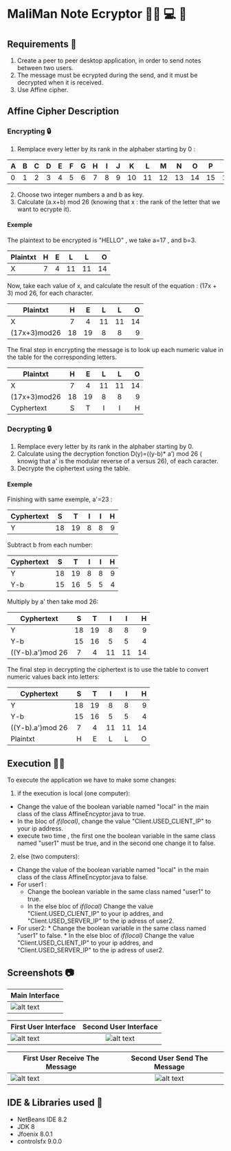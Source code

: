 # MaliMan Note Ecryptor 👩‍🎓 💻 🔑 

 ## Requirements 📃
 1. Create a peer to peer desktop application, in order to send notes between two users. 
 2. The message must be ecrypted during the send, and it must be decrypted when it is received.
 3. Use Affine cipher.
 
 ## Affine Cipher Description
 
  ### Encrypting 🔒
  
   1. Remplace every letter by its rank in the alphaber starting by 0 :
   
| A | B | C | D | E | F | G | H | I | J | K | L | M | N | O | P | Q | R | S | T | U | V | W | X | Y | Z |
| -- |:--:|:--:|:--:|:--:|:--:|:--:|:--:|:--:|:--:|:--:|:--:|:--:|:--:|:--:|:--:|:--:|:--:|:--:|:--:|:--:|:--:|:--:|:--:|:--:| --:|
| 0 | 1 | 2 | 3 | 4 | 5 | 6 | 7 | 8 | 9 | 10 | 11 | 12 | 13 | 14 | 15 | 16 | 17 | 18 | 19 | 20 | 21 | 22 | 23 | 24 | 25 | 26 |

  2. Choose two integer numbers a and b as key. 
  3. Calculate (a.x+b) mod 26 (knowing that x : the rank of the letter that we want to ecrypte it).
  
  #### Exemple
  
  The plaintext to be encrypted is "HELLO" , we take a=17 , and b=3.
  
  | Plaintxt | H | E | L | L | O |
  | ------- |:--:|:--:|:--:|:--:| --:|
  | X | 7 | 4 | 11 | 11 | 14 |
  
  Now, take each value of x, and calculate the result of the equation : (17x + 3) mod 26, for each character.
  
  | Plaintxt | H | E | L | L | O |
  | ------- |:--:|:--:|:--:|:--:| --:|
  | X | 7 | 4 | 11 | 11 | 14 |
  | (17x+3)mod26 | 18 | 19 | 8 | 8 | 9 |
  
  The final step in encrypting the message is to look up each numeric value in the table for the corresponding letters.
  
  | Plaintxt | H | E | L | L | O |
  | ------- |:--:|:--:|:--:|:--:| --:|
  | X | 7 | 4 | 11 | 11 | 14 |
  | (17x+3)mod26 | 18 | 19 | 8 | 8 | 9 |
  | Cyphertext | S | T | I | I | H |
  
  
  ### Decrypting 🔒
  
   1. Remplace every letter by its rank in the alphaber starting by 0.
   2. Calculate using the decryption fonction D(y)=((y-b)* a’) mod 26 ( knowig that a' is the modular reverse of a versus 26), of each caracter.
   3. Decrypte the ciphertext using the table.


  #### Exemple
  
  Finishing with same exemple, a'=23 :
  
  | Cyphertext | S | T | I | I | H |
  | ------- |:--:|:--:|:--:|:--:| --:|
  | Y | 18 | 19 | 8 | 8 | 9 |
  
  Subtract b from each number:
  
  | Cyphertext | S | T | I | I | H |
  | ------- |:--:|:--:|:--:|:--:| --:|
  | Y | 18 | 19 | 8 | 8 | 9 |
  | Y-b | 15 | 16 | 5 | 5 | 4 |
  
  Multiply by a' then take mod 26:
  
  | Cyphertext | S | T | I | I | H |
  | ------- |:--:|:--:|:--:|:--:| --:|
  | Y | 18 | 19 | 8 | 8 | 9 |
  | Y-b | 15 | 16 | 5 | 5 | 4 |
  | ((Y-b).a')mod 26 | 7 | 4 | 11 | 11 | 14 |
  
  The final step in decrypting the ciphertext is to use the table to convert numeric values back into letters:
  
  | Cyphertext | S | T | I | I | H |
  | ------- |:--:|:--:|:--:|:--:| --:|
  | Y | 18 | 19 | 8 | 8 | 9 |
  | Y-b | 15 | 16 | 5 | 5 | 4 |
  | ((Y-b).a')mod 26 | 7 | 4 | 11 | 11 | 14 |
  | Plaintxt | H | E | L | L | O |
 
 ## Execution 🔌🔨
 
 To execute the application we have to make some changes:
 1. if the execution is local (one computer):
   * Change the value of the boolean variable named "local" in the main class of the class AffineEncyptor.java to true.
   * In the bloc of *if(local)*, change the value "Client.USED_CLIENT_IP" to your ip address.
   * execute two time , the first one the boolean variable in the same class named "user1" must be true, and in the second one change it to false.
   
 2. else (two computers):
   * Change the value of the boolean variable named "local" in the main class of the class AffineEncyptor.java to false.
   * For user1 :
     * Change the boolean variable in the same class named "user1" to true.
     * In the else bloc of *if(local)* Change the value "Client.USED_CLIENT_IP" to your ip addres, and "Client.USED_SERVER_IP" to the ip adress of user2.
   * For user2:
    * Change the boolean variable in the same class named "user1" to false.
    * In the else bloc of *if(local)* Change the value "Client.USED_CLIENT_IP" to your ip addres, and "Client.USED_SERVER_IP" to the ip adress of user2.
   
 ## Screenshots  	📷
 
| Main Interface |
| ------------- |
|![alt text](https://github.com/madenemalika/Affine-Encryption/blob/master/AffineEncryption/src/Screenshots/main%20page.PNG "Welcome interface" )|


| First User Interface | Second User Interface |
| ------------- |:-------------:|
| ![alt text](https://github.com/madenemalika/Affine-Encryption/blob/master/AffineEncryption/src/Screenshots/user%201.PNG "First User Interface" ) | ![alt text](https://github.com/madenemalika/Affine-Encryption/blob/master/AffineEncryption/src/Screenshots/user%202.PNG "Second User Interface" ) |

| First User Receive The Message | Second User Send The Message |
| ------------- |:-------------:|
| ![alt text](https://github.com/madenemalika/Affine-Encryption/blob/master/AffineEncryption/src/Screenshots/user%202%20get%20the%20msg.PNG "msg recieved" ) | ![alt text](https://github.com/madenemalika/Affine-Encryption/blob/master/AffineEncryption/src/Screenshots/user%201%20with%20msg.PNG "msg sended" ) |
 
 ## IDE & Libraries used 🔧
 
 * NetBeans IDE 8.2
 * JDK 8
 * Jfoenix 8.0.1
 * controlsfx 9.0.0
